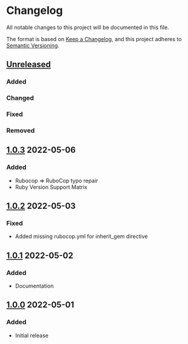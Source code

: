# Changelog
All notable changes to this project will be documented in this file.

The format is based on [Keep a Changelog](https://keepachangelog.com/en/1.0.0/),
and this project adheres to [Semantic Versioning](https://semver.org/spec/v2.0.0.html).

## [Unreleased]
### Added

### Changed

### Fixed

### Removed

## [1.0.3] 2022-05-06
### Added
* Rubocop => RuboCop typo repair
* Ruby Version Support Matrix

## [1.0.2] 2022-05-03
### Fixed
* Added missing rubocop.yml for inherit_gem directive

## [1.0.1] 2022-05-02
### Added
* Documentation

## [1.0.0] 2022-05-01
### Added
* Initial release

[Unreleased]: https://github.com/rubocop-semver/rubocop-ruby2_3/compare/v1.0.3...HEAD
[1.0.3]: https://github.com/rubocop-semver/rubocop-ruby2_3/compare/v1.0.2...v1.0.3
[1.0.2]: https://github.com/rubocop-semver/rubocop-ruby2_3/compare/v1.0.1...v1.0.2
[1.0.1]: https://github.com/rubocop-semver/rubocop-ruby2_3/compare/v1.0.0...v1.0.1
[1.0.0]: https://github.com/rubocop-semver/rubocop-ruby2_3/compare/496ae0431f229da4ce2ca472954773af32f27078...v1.0.0
